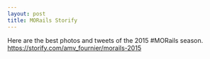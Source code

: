 ```yaml
---
layout: post
title: MORails Storify
---
```


Here are the best photos and tweets of the 2015 #MORails season. https://storify.com/amv_fournier/morails-2015
